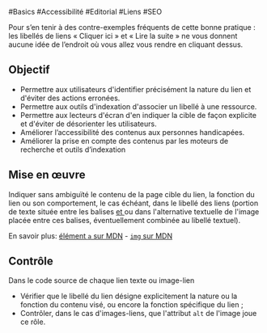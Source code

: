 
#Basics #Accessibilité #Editorial #Liens #SEO

Pour s’en tenir à des contre-exemples fréquents de cette bonne pratique : les libellés de liens « Cliquer ici » et « Lire la suite » ne vous donnent aucune idée de l’endroit où vous allez vous rendre en cliquant dessus.

Objectif
--------

*   Permettre aux utilisateurs d'identifier précisément la nature du lien et d'éviter des actions erronées.
*   Permettre aux outils d'indexation d'associer un libellé à une ressource.
*   Permettre aux lecteurs d'écran d'en indiquer la cible de façon explicite et d'éviter de désorienter les utilisateurs.
*   Améliorer l’accessibilité des contenus aux personnes handicapées.
*   Améliorer la prise en compte des contenus par les moteurs de recherche et outils d’indexation

Mise en œuvre
-------------

Indiquer sans ambiguïté le contenu de la page cible du lien, la fonction du lien ou son comportement, le cas échéant, dans le libellé des liens (portion de texte située entre les balises <a href="URL"> et </a> ou dans l'alternative textuelle de l'image placée entre ces balises, éventuellement combinée au libellé textuel).

En savoir plus: [élément `a` sur MDN](https://developer.mozilla.org/fr/docs/Web/HTML/Element/a) - [`img` sur MDN](https://developer.mozilla.org/fr/docs/Web/HTML/Element/img)

Contrôle
--------

Dans le code source de chaque lien texte ou image-lien

*   Vérifier que le libellé du lien désigne explicitement la nature ou la fonction du contenu visé, ou encore la fonction spécifique du lien ;
*   Contrôler, dans le cas d'images-liens, que l'attribut `alt` de l'image joue ce rôle.
